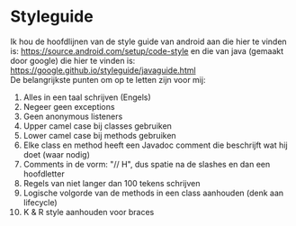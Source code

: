 # Styleguide
Ik hou de hoofdlijnen van de style guide van android aan die hier te vinden is: https://source.android.com/setup/code-style en die van java (gemaakt door google) die hier te vinden is: https://google.github.io/styleguide/javaguide.html  
De belangrijkste punten om op te letten zijn voor mij:
1. Alles in een taal schrijven (Engels)
2. Negeer geen exceptions
3. Geen anonymous listeners
4. Upper camel case bij classes gebruiken
5. Lower camel case bij methods gebruiken
6. Elke class en method heeft een Javadoc comment die beschrijft wat hij doet (waar nodig)
7. Comments in de vorm: "// H", dus spatie na de slashes en dan een hoofdletter
8. Regels van niet langer dan 100 tekens schrijven
9. Logische volgorde van de methods in een class aanhouden (denk aan lifecycle)
10. K & R style aanhouden voor braces
